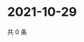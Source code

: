 # 2021-10-29

共 0 条

<!-- BEGIN WEIBO -->
<!-- 最后更新时间 Fri Oct 29 2021 02:13:07 GMT+0800 (China Standard Time) -->

<!-- END WEIBO -->
